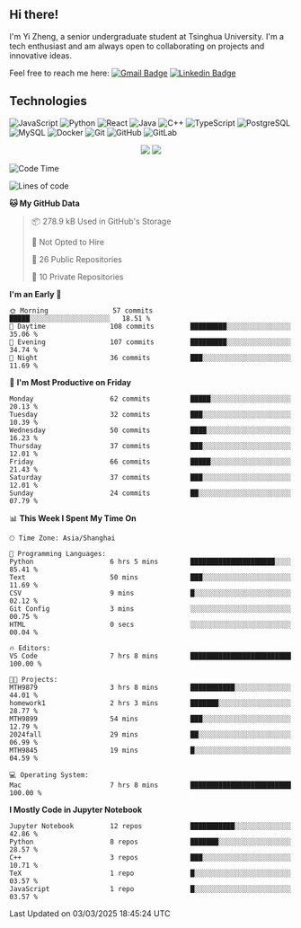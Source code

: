 ## Hi there!

I'm Yi Zheng, a senior undergraduate student at Tsinghua University. I'm a tech enthusiast and am always open to collaborating on projects and innovative ideas.

Feel free to reach me here: [![Gmail Badge](https://img.shields.io/badge/-zhengyi20thu@gmail.com-c14438?style=flat-square&logo=Gmail&logoColor=white&link=mailto:zhengyi20thu@gmail.com)](mailto:zhengyi20thu@gmail.com)
[![Linkedin Badge](https://img.shields.io/badge/-yizheng20-blue?style=flat-square&logo=Linkedin&logoColor=white&link=https://www.linkedin.com/in/yizheng20/)](https://www.linkedin.com/in/yi-zheng-mfe/)

## Technologies

![JavaScript](https://img.shields.io/badge/-JavaScript-black?style=flat-square&logo=javascript)
![Python](https://img.shields.io/badge/-Python-black?style=flat-square&logo=Python)
![React](https://img.shields.io/badge/-React-black?style=flat-square&logo=react)
![Java](https://img.shields.io/badge/-java-E34A86?style=flat-square&logo=java)
![C++](https://img.shields.io/badge/-C++-00599C?style=flat-square&logo=c)
![TypeScript](https://img.shields.io/badge/-TypeScript-007ACC?style=flat-square&logo=typescript)
![PostgreSQL](https://img.shields.io/badge/-PostgreSQL-336791?style=flat-square&logo=postgresql)
![MySQL](https://img.shields.io/badge/-MySQL-black?style=flat-square&logo=mysql)
![Docker](https://img.shields.io/badge/-Docker-black?style=flat-square&logo=docker)
![Git](https://img.shields.io/badge/-Git-black?style=flat-square&logo=git)
![GitHub](https://img.shields.io/badge/-GitHub-181717?style=flat-square&logo=github)
![GitLab](https://img.shields.io/badge/-GitLab-FCA121?style=flat-square&logo=gitlab)

<p align="center">
    <img src = "https://github-readme-stats.vercel.app/api?username=Zheng-Yi-git&show_icons=true&theme=yeblu&hide_border=true&count_private=true">
    <img src = "https://github-readme-stats.vercel.app/api/top-langs/?username=Zheng-Yi-git&hide=html,css&theme=yeblu&layout=compact&hide_border=true&count_private=true&langs_count=8">
</p>

<!--START_SECTION:waka-->
![Code Time](http://img.shields.io/badge/Code%20Time-1%2C174%20hrs%2045%20mins-blue)

![Lines of code](https://img.shields.io/badge/From%20Hello%20World%20I%27ve%20Written-2.7%20million%20lines%20of%20code-blue)

**🐱 My GitHub Data** 

> 📦 278.9 kB Used in GitHub's Storage 
 > 
> 🚫 Not Opted to Hire
 > 
> 📜 26 Public Repositories 
 > 
> 🔑 10 Private Repositories 
 > 
**I'm an Early 🐤** 

```text
🌞 Morning                57 commits          █████░░░░░░░░░░░░░░░░░░░░   18.51 % 
🌆 Daytime                108 commits         █████████░░░░░░░░░░░░░░░░   35.06 % 
🌃 Evening                107 commits         █████████░░░░░░░░░░░░░░░░   34.74 % 
🌙 Night                  36 commits          ███░░░░░░░░░░░░░░░░░░░░░░   11.69 % 
```
📅 **I'm Most Productive on Friday** 

```text
Monday                   62 commits          █████░░░░░░░░░░░░░░░░░░░░   20.13 % 
Tuesday                  32 commits          ███░░░░░░░░░░░░░░░░░░░░░░   10.39 % 
Wednesday                50 commits          ████░░░░░░░░░░░░░░░░░░░░░   16.23 % 
Thursday                 37 commits          ███░░░░░░░░░░░░░░░░░░░░░░   12.01 % 
Friday                   66 commits          █████░░░░░░░░░░░░░░░░░░░░   21.43 % 
Saturday                 37 commits          ███░░░░░░░░░░░░░░░░░░░░░░   12.01 % 
Sunday                   24 commits          ██░░░░░░░░░░░░░░░░░░░░░░░   07.79 % 
```


📊 **This Week I Spent My Time On** 

```text
🕑︎ Time Zone: Asia/Shanghai

💬 Programming Languages: 
Python                   6 hrs 5 mins        █████████████████████░░░░   85.41 % 
Text                     50 mins             ███░░░░░░░░░░░░░░░░░░░░░░   11.69 % 
CSV                      9 mins              █░░░░░░░░░░░░░░░░░░░░░░░░   02.12 % 
Git Config               3 mins              ░░░░░░░░░░░░░░░░░░░░░░░░░   00.75 % 
HTML                     0 secs              ░░░░░░░░░░░░░░░░░░░░░░░░░   00.04 % 

🔥 Editors: 
VS Code                  7 hrs 8 mins        █████████████████████████   100.00 % 

🐱‍💻 Projects: 
MTH9879                  3 hrs 8 mins        ███████████░░░░░░░░░░░░░░   44.01 % 
homework1                2 hrs 3 mins        ███████░░░░░░░░░░░░░░░░░░   28.77 % 
MTH9899                  54 mins             ███░░░░░░░░░░░░░░░░░░░░░░   12.79 % 
2024fall                 29 mins             ██░░░░░░░░░░░░░░░░░░░░░░░   06.99 % 
MTH9845                  19 mins             █░░░░░░░░░░░░░░░░░░░░░░░░   04.59 % 

💻 Operating System: 
Mac                      7 hrs 8 mins        █████████████████████████   100.00 % 
```

**I Mostly Code in Jupyter Notebook** 

```text
Jupyter Notebook         12 repos            ███████████░░░░░░░░░░░░░░   42.86 % 
Python                   8 repos             ███████░░░░░░░░░░░░░░░░░░   28.57 % 
C++                      3 repos             ███░░░░░░░░░░░░░░░░░░░░░░   10.71 % 
TeX                      1 repo              █░░░░░░░░░░░░░░░░░░░░░░░░   03.57 % 
JavaScript               1 repo              █░░░░░░░░░░░░░░░░░░░░░░░░   03.57 % 
```




 Last Updated on 03/03/2025 18:45:24 UTC
<!--END_SECTION:waka-->
